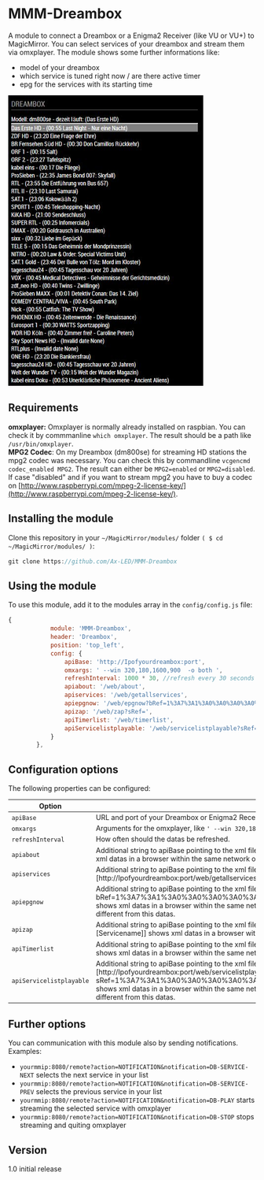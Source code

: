 # MMM-Dreambox
A module to connect a Dreambox or a Enigma2 Receiver (like VU or VU+) to MagicMirror. You can select services of your dreambox and stream them via omxplayer. The module shows some further informations like:
- model of your dreambox
- which service is tuned right now / are there active timer
- epg for the services with its starting time

![Magic-Mirror Module MMM-Dreambox screenshot1](https://raw.githubusercontent.com/Ax-LED/MMM-Dreambox/master/MMM-Dreambox_screenshot1.jpg)

## Requirements
<b>omxplayer:</b> Omxplayer is normally already installed on raspbian. You can check it by commmanline ````which omxplayer````. The result should be a path like ````/usr/bin/omxplayer````.
<br>
<b>MPG2 Codec</b>: On my Dreambox (dm800se) for streaming HD stations the mpg2 codec was necessary. You can check this by commandline ````vcgencmd codec_enabled MPG2````. The result can either be ````MPG2=enabled```` or ````MPG2=disabled````. If case "disabled" and if you want to stream mpg2 you have to buy a codec on [http://www.raspberrypi.com/mpeg-2-license-key/](http://www.raspberrypi.com/mpeg-2-license-key/).

## Installing the module
Clone this repository in your `~/MagicMirror/modules/` folder `( $ cd ~/MagicMirror/modules/ )`:
````javascript
git clone https://github.com/Ax-LED/MMM-Dreambox
````

## Using the module

To use this module, add it to the modules array in the `config/config.js` file:
````javascript
{
			module: 'MMM-Dreambox',
			header: 'Dreambox',
			position: 'top_left',
			config: {
				apiBase: 'http://Ipofyourdreambox:port',
				omxargs: ' --win 320,180,1600,900  -o both ',
				refreshInterval: 1000 * 30, //refresh every 30 seconds
				apiabout: '/web/about',
				apiservices: '/web/getallservices',
				apiepgnow: '/web/epgnow?bRef=1%3A7%3A1%3A0%3A0%3A0%3A0%3A0%3A0%3A0%3AFROM%20BOUQUET%20%22userbouquet.favourites.tv%22%20ORDER%20BY%20bouquet',
				apizap: '/web/zap?sRef=',
				apiTimerlist: '/web/timerlist',
				apiServicelistplayable: '/web/servicelistplayable?sRef=1%3A7%3A1%3A0%3A0%3A0%3A0%3A0%3A0%3A0%3AFROM%20BOUQUET%20%22userbouquet.favourites.tv%22%20ORDER%20BY%20bouquet'
			}
		},
````
## Configuration options

The following properties can be configured:


<table width="100%">
	<thead>
		<tr>
			<th>Option</th>
			<th width="100%">Description</th>
		</tr>
	</thead>
	<tbody>
		<tr>
			<td><code>apiBase</code></td>
			<td>URL and port of your Dreambox or Enigma2 Receiver.</td>
		</tr>
		<tr>
			<td><code>omxargs</code></td>
			<td>Arguments for the omxplayer, like <code>' --win 320,180,1600,900  -o both '</code>. Attention, <b>leading</b> and <b>last</b> blanks are required.</td>
		</tr>
		<tr>
			<td><code>refreshInterval</code></td>
			<td>How often should the datas be refreshed.</td>
		</tr>
		<tr>
			<td><code>apiabout</code></td>
			<td>Additional string to apiBase pointing to the xml file of your Dreambox where some <code>about</code> datas can be found. Test if [http://Ipofyourdreambox:port/web/about] shows xml datas in a browser within the same network of your Dreambox.</td>
		</tr>
		<tr>
			<td><code>apiservices</code></td>
			<td>Additional string to apiBase pointing to the xml file of your Dreambox where some <code>getallservices</code> datas can be found. Test if [http://Ipofyourdreambox:port/web/getallservices] shows xml datas in a browser within the same network of your Dreambox.</td>
		</tr>
		<tr>
			<td><code>apiepgnow</code></td>
			<td>Additional string to apiBase pointing to the xml file of your Dreambox where some <code>epgnow</code> datas can be found. Test if [http://Ipofyourdreambox:port/web/epgnow?bRef=1%3A7%3A1%3A0%3A0%3A0%3A0%3A0%3A0%3A0%3AFROM%20BOUQUET%20%22userbouquet.favourites.tv%22%20ORDER%20BY%20bouquet] shows xml datas in a browser within the same network of your Dreambox. Everything behind bRef= depends on your individual Dreambox settings and can be different from this datas.</td>
		</tr>
		<tr>
			<td><code>apizap</code></td>
			<td>Additional string to apiBase pointing to the xml file of your Dreambox where some <code>Zap</code> datas can be send. Test if [http://Ipofyourdreambox:port/web/zap?sRef=[Servicename]] shows xml datas in a browser within the same network of your Dreambox.</td>
		</tr>
		<tr>
			<td><code>apiTimerlist</code></td>
			<td>Additional string to apiBase pointing to the xml file of your Dreambox where some <code>Timer</code> datas can be found. Test if [http://Ipofyourdreambox:port/web/timerlist] shows xml datas in a browser within the same network of your Dreambox.</td>
		</tr>
		<tr>
			<td><code>apiServicelistplayable</code></td>
			<td>Additional string to apiBase pointing to the xml file of your Dreambox where some <code>Servicelistplayable</code> datas can be found. Test if [http://Ipofyourdreambox:port/web/servicelistplayable?sRef=1%3A7%3A1%3A0%3A0%3A0%3A0%3A0%3A0%3A0%3AFROM%20BOUQUET%20%22userbouquet.favourites.tv%22%20ORDER%20BY%20bouquet] shows xml datas in a browser within the same network of your Dreambox. Everything behind sRef= depends on your individual Dreambox settings and can be different from this datas.</td>
		</tr>
   </table>

   ## Further options
   You can communication with this module also by sending notifications.
   <br>Examples:
   - <code>yourmmip:8080/remote?action=NOTIFICATION&notification=DB-SERVICE-NEXT</code> selects the next service in your list
   - <code>yourmmip:8080/remote?action=NOTIFICATION&notification=DB-SERVICE-PREV</code> selects the previous service in your list
   - <code>yourmmip:8080/remote?action=NOTIFICATION&notification=DB-PLAY</code> starts streaming the selected service with omxplayer
   - <code>yourmmip:8080/remote?action=NOTIFICATION&notification=DB-STOP</code> stops streaming and quiting omxplayer

   ## Version
   1.0 initial release
